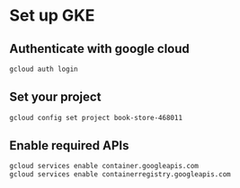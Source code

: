 # Set up GKE

## Authenticate with google cloud

```bash
gcloud auth login
```

## Set your project

```bash
gcloud config set project book-store-468011
```

## Enable required APIs

```bash
gcloud services enable container.googleapis.com
gcloud services enable containerregistry.googleapis.com
```
